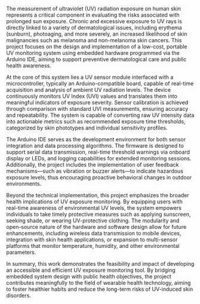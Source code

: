 The measurement of ultraviolet (UV) radiation exposure on human skin represents a critical component in evaluating the risks associated with prolonged sun exposure. Chronic and excessive exposure to UV rays is directly linked to a variety of dermatological issues, including erythema (sunburn), photoaging, and more severely, an increased likelihood of skin malignancies such as melanoma and non-melanoma skin cancers. This project focuses on the design and implementation of a low-cost, portable UV monitoring system using embedded hardware programmed via the Arduino IDE, aiming to support preventive dermatological care and public health awareness.

At the core of this system lies a UV sensor module interfaced with a microcontroller, typically an Arduino-compatible board, capable of real-time acquisition and analysis of ambient UV radiation levels. The device continuously monitors UV Index (UVI) values and translates them into meaningful indicators of exposure severity. Sensor calibration is achieved through comparison with standard UVI measurements, ensuring accuracy and repeatability. The system is capable of converting raw UV intensity data into actionable metrics such as recommended exposure time thresholds, categorized by skin phototypes and individual sensitivity profiles.

The Arduino IDE serves as the development environment for both sensor integration and data processing algorithms. The firmware is designed to support serial data transmission, real-time threshold warnings via onboard display or LEDs, and logging capabilities for extended monitoring sessions. Additionally, the project includes the implementation of user feedback mechanisms—such as vibration or buzzer alerts—to indicate hazardous exposure levels, thus encouraging proactive behavioral changes in outdoor environments.

Beyond the technical implementation, this project emphasizes the broader health implications of UV exposure monitoring. By equipping users with real-time awareness of environmental UV levels, the system empowers individuals to take timely protective measures such as applying sunscreen, seeking shade, or wearing UV-protective clothing. The modularity and open-source nature of the hardware and software design allow for future enhancements, including wireless data transmission to mobile devices, integration with skin health applications, or expansion to multi-sensor platforms that monitor temperature, humidity, and other environmental parameters.

In summary, this work demonstrates the feasibility and impact of developing an accessible and efficient UV exposure monitoring tool. By bridging embedded system design with public health objectives, the project contributes meaningfully to the field of wearable health technology, aiming to foster healthier habits and reduce the long-term risks of UV-induced skin disorders.

